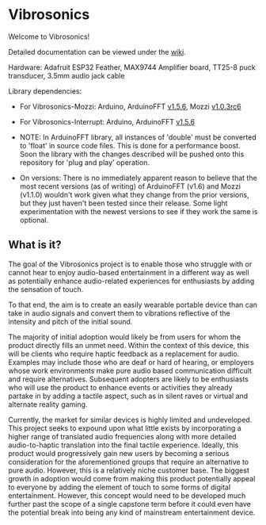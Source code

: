 # Vibrosonics
Welcome to Vibrosonics!

Detailed documentation can be viewed under the [wiki](https://github.com/udellc/Vibrosonics/wiki).

Hardware: Adafruit ESP32 Feather, MAX9744 Amplifier board, TT25-8 puck transducer, 3.5mm audio jack cable

Library dependencies:
 - For Vibrosonics-Mozzi: Arduino, ArduinoFFT [v1.5.6](https://github.com/kosme/arduinoFFT/releases/tag/v.1.5.6), Mozzi [v1.0.3rc6](https://github.com/sensorium/Mozzi/releases/tag/v1.0.3rc6)
  
 - For Vibrosonics-Interrupt: Arduino, ArduinoFFT [v1.5.6](https://github.com/kosme/arduinoFFT/releases/tag/v.1.5.6)
  
 - NOTE: In ArduinoFFT library, all instances of 'double' must be converted to 'float' in source code files. This is done for a performance boost. Soon the library with the changes described will be pushed onto this repository for 'plug and play' operation.

 - On versions: There is no immediately apparent reason to believe that the most recent versions (as of writing) of ArduinoFFT (v1.6) and Mozzi (v1.1.0) wouldn't work given what they change from the prior versions, but they just haven't been tested since their release. Some light experimentation with the newest versions to see if they work the same is optional.

## What is it?

The goal of the Vibrosonics project is to enable those who struggle with or cannot hear to enjoy audio-based entertainment in a different way as well as potentially enhance audio-related experiences for enthusiasts by adding the sensation of touch. 

To that end, the aim is to create an easily wearable portable device than can take in audio signals and convert them to vibrations reflective of the intensity and pitch of the initial sound.

The majority of initial adoption would likely be from users for whom the product directly fills an unmet need. Within the context of this device, this will be clients who require haptic feedback as a replacement for audio. Examples may include those who are deaf or hard of hearing, or employers whose work environments make pure audio based communication difficult and require alternatives. Subsequent adopters are likely to be enthusiasts who will use the product to enhance events or activities they already partake in by adding a tactile aspect, such as in silent raves or virtual and alternate reality gaming. 

Currently, the market for similar devices is highly limited and undeveloped. This project seeks to expound upon what little exists by incorporating a higher range of translated audio frequencies along with more detailed audio-to-haptic translation into the final tactile experience. Ideally, this product would progressively gain new users by becoming a serious consideration for the aforementioned groups that require an alternative to pure audio. However, this is a relatively niche customer base. The biggest growth in adoption would come from making this product potentially appeal to everyone by adding the element of touch to some forms of digital entertainment. However, this concept would need to be developed much further past the scope of a single capstone term before it could even have the potential break into being any kind of mainstream entertainment device.
